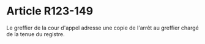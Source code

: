# Article R123-149

Le greffier de la cour d'appel adresse une copie de l'arrêt au greffier chargé de la tenue du registre.
